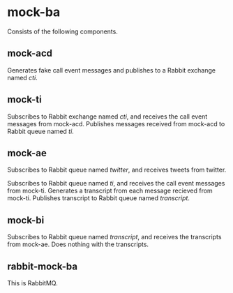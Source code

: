 # mock-ba
Consists of the following components.

## mock-acd
Generates fake call event messages and publishes to a Rabbit exchange named _cti_.

## mock-ti
Subscribes to Rabbit exchange named _cti_, and receives the call event messages from mock-acd.
Publishes messages received from mock-acd to Rabbit queue named _ti_.

## mock-ae
Subscribes to Rabbit queue named _twitter_, and receives tweets from twitter.

Subscribes to Rabbit queue named _ti_, and receives the call event messages from mock-ti.
Generates a transcript from each message recieved from mock-ti.
Publishes transcript to Rabbit queue named _transcript_.

## mock-bi
Subscribes to Rabbit queue named _transcript_, and receives the transcripts from mock-ae.
Does nothing with the transcripts.

## rabbit-mock-ba
This is RabbitMQ.
